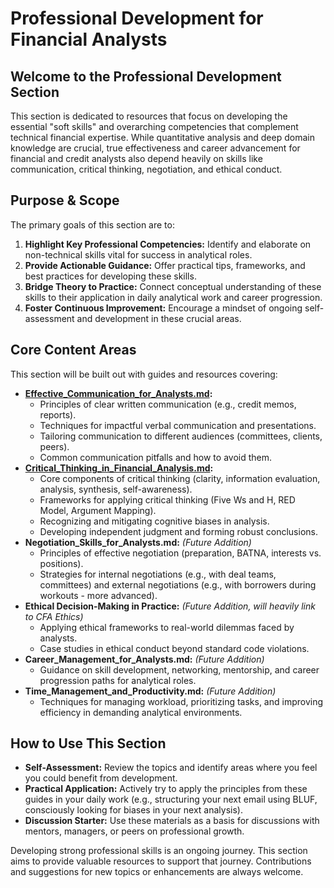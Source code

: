 # Professional Development for Financial Analysts

## Welcome to the Professional Development Section

This section is dedicated to resources that focus on developing the essential "soft skills" and overarching competencies that complement technical financial expertise. While quantitative analysis and deep domain knowledge are crucial, true effectiveness and career advancement for financial and credit analysts also depend heavily on skills like communication, critical thinking, negotiation, and ethical conduct.

## Purpose & Scope

The primary goals of this section are to:

1.  **Highlight Key Professional Competencies:** Identify and elaborate on non-technical skills vital for success in analytical roles.
2.  **Provide Actionable Guidance:** Offer practical tips, frameworks, and best practices for developing these skills.
3.  **Bridge Theory to Practice:** Connect conceptual understanding of these skills to their application in daily analytical work and career progression.
4.  **Foster Continuous Improvement:** Encourage a mindset of ongoing self-assessment and development in these crucial areas.

## Core Content Areas

This section will be built out with guides and resources covering:

*   **[Effective_Communication_for_Analysts.md](./Effective_Communication_for_Analysts.md):**
    *   Principles of clear written communication (e.g., credit memos, reports).
    *   Techniques for impactful verbal communication and presentations.
    *   Tailoring communication to different audiences (committees, clients, peers).
    *   Common communication pitfalls and how to avoid them.
*   **[Critical_Thinking_in_Financial_Analysis.md](./Critical_Thinking_in_Financial_Analysis.md):**
    *   Core components of critical thinking (clarity, information evaluation, analysis, synthesis, self-awareness).
    *   Frameworks for applying critical thinking (Five Ws and H, RED Model, Argument Mapping).
    *   Recognizing and mitigating cognitive biases in analysis.
    *   Developing independent judgment and forming robust conclusions.
*   **Negotiation_Skills_for_Analysts.md:** *(Future Addition)*
    *   Principles of effective negotiation (preparation, BATNA, interests vs. positions).
    *   Strategies for internal negotiations (e.g., with deal teams, committees) and external negotiations (e.g., with borrowers during workouts - more advanced).
*   **Ethical Decision-Making in Practice:** *(Future Addition, will heavily link to CFA Ethics)*
    *   Applying ethical frameworks to real-world dilemmas faced by analysts.
    *   Case studies in ethical conduct beyond standard code violations.
*   **Career_Management_for_Analysts.md:** *(Future Addition)*
    *   Guidance on skill development, networking, mentorship, and career progression paths for analytical roles.
*   **Time_Management_and_Productivity.md:** *(Future Addition)*
    *   Techniques for managing workload, prioritizing tasks, and improving efficiency in demanding analytical environments.

## How to Use This Section

*   **Self-Assessment:** Review the topics and identify areas where you feel you could benefit from development.
*   **Practical Application:** Actively try to apply the principles from these guides in your daily work (e.g., structuring your next email using BLUF, consciously looking for biases in your next analysis).
*   **Discussion Starter:** Use these materials as a basis for discussions with mentors, managers, or peers on professional growth.

Developing strong professional skills is an ongoing journey. This section aims to provide valuable resources to support that journey. Contributions and suggestions for new topics or enhancements are always welcome.
